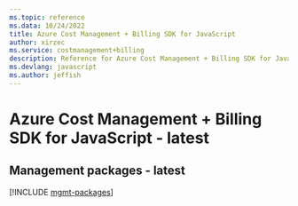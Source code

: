 ```yaml
---
ms.topic: reference
ms.data: 10/24/2022
title: Azure Cost Management + Billing SDK for JavaScript
author: xirzec
ms.service: costmanagement+billing
description: Reference for Azure Cost Management + Billing SDK for JavaScript
ms.devlang: javascript
ms.author: jeffish
---
```

# Azure Cost Management + Billing SDK for JavaScript - latest

## Management packages - latest
[!INCLUDE [mgmt-packages](cost-management-+-billing-mgmt-index.md)]